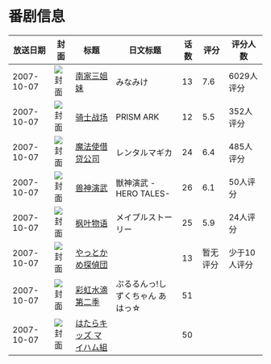 # 番剧信息

|放送日期|封面|标题|日文标题|话数|评分|评分人数|
|---|---|---|---|---|---|---|
|2007-10-07|![封面](https://lain.bgm.tv/pic/cover/c/0f/49/283_qtWfz.jpg)|[南家三姐妹](https://bangumi.tv/subject/283)|みなみけ|13|7.6|6029人评分|
|2007-10-07|![封面](https://lain.bgm.tv/pic/cover/c/70/fe/1375_2E60H.jpg)|[骑士战场](https://bangumi.tv/subject/1375)|PRISM ARK|12|5.5|352人评分|
|2007-10-07|![封面](https://lain.bgm.tv/pic/cover/c/a1/1c/2982_D0nJ0.jpg)|[魔法使借贷公司](https://bangumi.tv/subject/2982)|レンタルマギカ|24|6.4|485人评分|
|2007-10-07|![封面](https://lain.bgm.tv/pic/cover/c/de/98/25117_41HJ2.jpg)|[兽神演武](https://bangumi.tv/subject/25117)|獣神演武 -HERO TALES-|26|6.1|50人评分|
|2007-10-07|![封面](https://lain.bgm.tv/pic/cover/c/26/9d/49049_LYjJ4.jpg)|[枫叶物语](https://bangumi.tv/subject/49049)|メイプルストーリー|25|5.9|24人评分|
|2007-10-07|![封面](https://lain.bgm.tv/pic/cover/c/e0/17/102440_Jbj81.jpg)|[やっとかめ探偵団](https://bangumi.tv/subject/102440)||13|暂无评分|少于10人评分|
|2007-10-07|![封面](https://lain.bgm.tv/pic/cover/c/34/6d/201416_e5333.jpg)|[彩虹水滴 第二季](https://bangumi.tv/subject/201416)|ぷるるんっ!しずくちゃん あはっ☆|51|||
|2007-10-07|![封面](https://lain.bgm.tv/pic/cover/c/bc/31/309120_1ySFN.jpg)|[はたらキッズ マイハム組](https://bangumi.tv/subject/309120)||50|||
